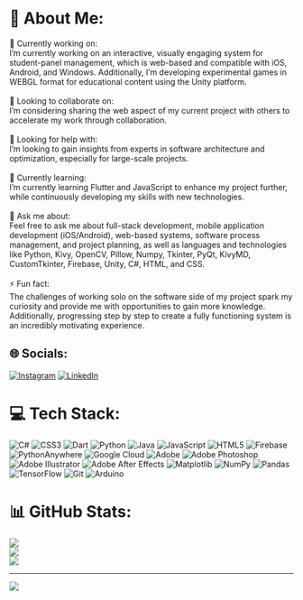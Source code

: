 # 💫 About Me:
🔭 Currently working on:<br>I’m currently working on an interactive, visually engaging system for student-panel management, which is web-based and compatible with iOS, Android, and Windows. Additionally, I’m developing experimental games in WEBGL format for educational content using the Unity platform.<br><br>👯 Looking to collaborate on:<br>I’m considering sharing the web aspect of my current project with others to accelerate my work through collaboration.<br><br>🤝 Looking for help with:<br>I’m looking to gain insights from experts in software architecture and optimization, especially for large-scale projects.<br><br>🌱 Currently learning:<br>I’m currently learning Flutter and JavaScript to enhance my project further, while continuously developing my skills with new technologies.<br><br>💬 Ask me about:<br>Feel free to ask me about full-stack development, mobile application development (iOS/Android), web-based systems, software process management, and project planning, as well as languages and technologies like Python, Kivy, OpenCV, Pillow, Numpy, Tkinter, PyQt, KivyMD, CustomTkinter, Firebase, Unity, C#, HTML, and CSS.<br><br>⚡ Fun fact:<br>The challenges of working solo on the software side of my project spark my curiosity and provide me with opportunities to gain more knowledge. Additionally, progressing step by step to create a fully functioning system is an incredibly motivating experience.


## 🌐 Socials:
[![Instagram](https://img.shields.io/badge/Instagram-%23E4405F.svg?logo=Instagram&logoColor=white)](https://instagram.com/https://www.instagram.com/mertmehmetaraz/) [![LinkedIn](https://img.shields.io/badge/LinkedIn-%230077B5.svg?logo=linkedin&logoColor=white)](https://linkedin.com/in/https://www.linkedin.com/in/mert-mehmet-araz/) 

# 💻 Tech Stack:
![C#](https://img.shields.io/badge/c%23-%23239120.svg?style=for-the-badge&logo=csharp&logoColor=white) ![CSS3](https://img.shields.io/badge/css3-%231572B6.svg?style=for-the-badge&logo=css3&logoColor=white) ![Dart](https://img.shields.io/badge/dart-%230175C2.svg?style=for-the-badge&logo=dart&logoColor=white) ![Python](https://img.shields.io/badge/python-3670A0?style=for-the-badge&logo=python&logoColor=ffdd54) ![Java](https://img.shields.io/badge/java-%23ED8B00.svg?style=for-the-badge&logo=openjdk&logoColor=white) ![JavaScript](https://img.shields.io/badge/javascript-%23323330.svg?style=for-the-badge&logo=javascript&logoColor=%23F7DF1E) ![HTML5](https://img.shields.io/badge/html5-%23E34F26.svg?style=for-the-badge&logo=html5&logoColor=white) ![Firebase](https://img.shields.io/badge/firebase-%23039BE5.svg?style=for-the-badge&logo=firebase) ![PythonAnywhere](https://img.shields.io/badge/pythonanywhere-%232F9FD7.svg?style=for-the-badge&logo=pythonanywhere&logoColor=151515) ![Google Cloud](https://img.shields.io/badge/GoogleCloud-%234285F4.svg?style=for-the-badge&logo=google-cloud&logoColor=white) ![Adobe](https://img.shields.io/badge/adobe-%23FF0000.svg?style=for-the-badge&logo=adobe&logoColor=white) ![Adobe Photoshop](https://img.shields.io/badge/adobe%20photoshop-%2331A8FF.svg?style=for-the-badge&logo=adobe%20photoshop&logoColor=white) ![Adobe Illustrator](https://img.shields.io/badge/adobe%20illustrator-%23FF9A00.svg?style=for-the-badge&logo=adobe%20illustrator&logoColor=white) ![Adobe After Effects](https://img.shields.io/badge/Adobe%20After%20Effects-9999FF.svg?style=for-the-badge&logo=Adobe%20After%20Effects&logoColor=white) ![Matplotlib](https://img.shields.io/badge/Matplotlib-%23ffffff.svg?style=for-the-badge&logo=Matplotlib&logoColor=black) ![NumPy](https://img.shields.io/badge/numpy-%23013243.svg?style=for-the-badge&logo=numpy&logoColor=white) ![Pandas](https://img.shields.io/badge/pandas-%23150458.svg?style=for-the-badge&logo=pandas&logoColor=white) ![TensorFlow](https://img.shields.io/badge/TensorFlow-%23FF6F00.svg?style=for-the-badge&logo=TensorFlow&logoColor=white) ![Git](https://img.shields.io/badge/git-%23F05033.svg?style=for-the-badge&logo=git&logoColor=white) ![Arduino](https://img.shields.io/badge/-Arduino-00979D?style=for-the-badge&logo=Arduino&logoColor=white)
# 📊 GitHub Stats:
![](https://github-readme-stats.vercel.app/api?username=320V&theme=dark&hide_border=true&include_all_commits=false&count_private=false)<br/>
![](https://github-readme-streak-stats.herokuapp.com/?user=320V&theme=dark&hide_border=true)<br/>
![](https://github-readme-stats.vercel.app/api/top-langs/?username=320V&theme=dark&hide_border=true&include_all_commits=false&count_private=false&layout=compact)

---
[![](https://visitcount.itsvg.in/api?id=320V&icon=0&color=6)](https://visitcount.itsvg.in)

<!-- Proudly created with GPRM ( https://gprm.itsvg.in ) -->
